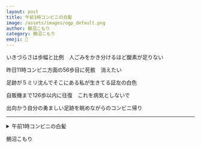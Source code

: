 ```yaml
---
layout: post
title: 午前1時コンビニの白髪
image: /assets/images/ogp_default.png
author: 鵺沼こもり
category: 鵺沼こもり
emoji: 🎩
---
```


<div class="tanka-area"><div class="tanka">
<p>いきづらさは歩幅と比例　人ごみをかき分けるほど酸素が足りない</p>
<p>昨日<span class="tate-chu-yoko-upright">11</span>時コンビニ方面の<span class="tate-chu-yoko-upright">56</span>歩目に死骸　消えたい</p>
<p>足跡が５ミリ沈んでそこにある私が生きてる証左の白色</p>
<p>自販機まで<span class="tate-chu-yoko-upright">126</span>歩以内に往復　これを病気としないで</p>
<p>出向かう自分の勇ましい足跡を眺めながらのコンビニ帰り</p></div></div>

---

<details><summary>午前1時コンビニの白髪</summary>
いきづらさは歩幅と比例　人ごみをかき分けるほど酸素が足りない<br/>
昨日11時コンビニ方面の56歩目に死骸　消えたい<br/>
足跡が5ミリ沈んでそこにある私が生きてる証左の白色<br/>
自販機まで126歩以内に往復　これを病気としないで<br/>
出向かう自分の勇ましい足跡を眺めながらのコンビニ帰り<br/>
</details>

鵺沼こもり
